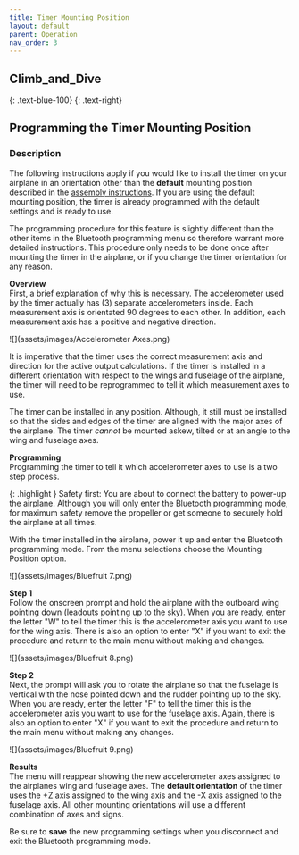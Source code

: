 ```yaml
---
title: Timer Mounting Position
layout: default
parent: Operation
nav_order: 3
---
```


## **Climb_and_Dive** ##
{: .text-blue-100}
{: .text-right}

## Programming the Timer Mounting Position ##

### Description ###

The following instructions apply if you would like to install the timer on your airplane in an orientation other than the **default** mounting position described in the [assembly instructions](../Assembly#installation).  If you are using the default mounting position, the timer is already programmed with the default settings and is ready to use.

The programming procedure for this feature is slightly different than the other items in the Bluetooth programming menu so therefore warrant more detailed instructions.  This procedure only needs to be done once after mounting the timer in the airplane, or if you change the timer orientation for any reason.

**Overview**<br>
First, a brief explanation of why this is necessary.  The accelerometer used by the timer actually has (3) separate accelerometers inside.  Each measurement axis is orientated 90 degrees to each other.  In addition, each measurement axis has a positive and negative direction.

![](assets/images/Accelerometer Axes.png)

It is imperative that the timer uses the correct measurement axis and direction for the active output calculations.  If the timer is installed in a different orientation with respect to the wings and fuselage of the airplane, the timer will need to be reprogrammed to tell it which measurement axes to use.

The timer can be installed in any position.  Although, it still must be installed so that the sides and edges of the timer are aligned with the major axes of the airplane.  The timer *cannot* be mounted askew, tilted or at an angle to the wing and fuselage axes.

**Programming**<br>
Programming the timer to tell it which accelerometer axes to use is a two step process.  

{: .highlight }
Safety first: You are about to connect the battery to power-up the airplane.  Although you will only enter the Bluetooth programming mode, for maximum safety remove the propeller or get someone to securely hold the airplane at all times.

With the timer installed in the airplane, power it up and enter the Bluetooth programming mode.  From the menu selections choose the Mounting Position option.

![](assets/images/Bluefruit 7.png)

**Step 1**<br>
Follow the onscreen prompt and hold the airplane with the outboard wing pointing down (leadouts pointing up to the sky).  When you are ready, enter the letter "W" to tell the timer this is the accelerometer axis you want to use for the wing axis.  There is also an option to enter "X" if you want to exit the procedure and return to the main menu without making and changes.

![](assets/images/Bluefruit 8.png)

**Step 2**<br>
Next, the prompt will ask you to rotate the airplane so that the fuselage is vertical with the nose pointed down and the rudder pointing up to the sky.  When you are ready, enter the letter "F" to tell the timer this is the accelerometer axis you want to use for the fuselage axis.  Again, there is also an option to enter "X" if you want to exit the procedure and return to the main menu without making any changes.

![](assets/images/Bluefruit 9.png)

**Results**<br>
The menu will reappear showing the new accelerometer axes assigned to the airplanes wing and fuselage axes.  The **default orientation** of the timer uses the +Z axis assigned to the wing axis and the -X axis assigned to the fuselage axis.  All other mounting orientations will use a different combination of axes and signs.

Be sure to **save** the new programming settings when you disconnect and exit the Bluetooth programming mode.
